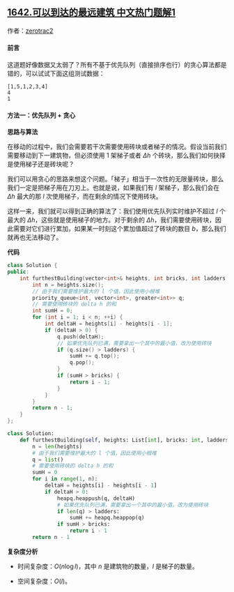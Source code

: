 ## [1642.可以到达的最远建筑 中文热门题解1](https://leetcode.cn/problems/furthest-building-you-can-reach/solutions/100000/ke-yi-dao-da-de-zui-yuan-jian-zhu-by-zerotrac2)

作者：[zerotrac2](https://leetcode.cn/u/zerotrac2)

#### 前言

这道题好像数据又太弱了？所有不基于优先队列（直接排序也行）的贪心算法都是错的，可以试试下面这组测试数据：

```
[1,5,1,2,3,4]
4
1
```

#### 方法一：优先队列 + 贪心

**思路与算法**

在移动的过程中，我们会需要若干次需要使用砖块或者梯子的情况。假设当前我们需要移动到下一建筑物，但必须使用 $1$ 架梯子或者 $\Delta h$ 个砖块，那么我们如何抉择是使用梯子还是砖块呢？

我们可以用贪心的思路来想这个问题。「梯子」相当于一次性的无限量砖块，那么我们一定是把梯子用在刀刃上。也就是说，如果我们有 $l$ 架梯子，那么我们会在 $\Delta h$ 最大的那 $l$ 次使用梯子，而在剩余的情况下使用砖块。

这样一来，我们就可以得到正确的算法了：我们使用优先队列实时维护不超过 $l$ 个最大的 $\Delta h$，这些就是使用梯子的地方。对于剩余的 $\Delta h$，我们需要使用砖块，因此需要对它们进行累加，如果某一时刻这个累加值超过了砖块的数目 $b$，那么我们就再也无法移动了。

**代码**

```C++ [sol1-C++]
class Solution {
public:
    int furthestBuilding(vector<int>& heights, int bricks, int ladders) {
        int n = heights.size();
        // 由于我们需要维护最大的 l 个值，因此使用小根堆
        priority_queue<int, vector<int>, greater<int>> q;
        // 需要使用砖块的 delta h 的和
        int sumH = 0;
        for (int i = 1; i < n; ++i) {
            int deltaH = heights[i] - heights[i - 1];
            if (deltaH > 0) {
                q.push(deltaH);
                // 如果优先队列已满，需要拿出一个其中的最小值，改为使用砖块
                if (q.size() > ladders) {
                    sumH += q.top();
                    q.pop();
                }
                if (sumH > bricks) {
                    return i - 1;
                }
            }
        }
        return n - 1;
    }
};
```

```Python [sol1-Python3]
class Solution:
    def furthestBuilding(self, heights: List[int], bricks: int, ladders: int) -> int:
        n = len(heights)
        # 由于我们需要维护最大的 l 个值，因此使用小根堆
        q = list()
        # 需要使用砖块的 delta h 的和
        sumH = 0
        for i in range(1, n):
            deltaH = heights[i] - heights[i - 1]
            if deltaH > 0:
                heapq.heappush(q, deltaH)
                # 如果优先队列已满，需要拿出一个其中的最小值，改为使用砖块
                if len(q) > ladders:
                    sumH += heapq.heappop(q)
                if sumH > bricks:
                    return i - 1
        return n - 1
```

**复杂度分析**

- 时间复杂度：$O(n \log l)$，其中 $n$ 是建筑物的数量，$l$ 是梯子的数量。

- 空间复杂度：$O(l)$。